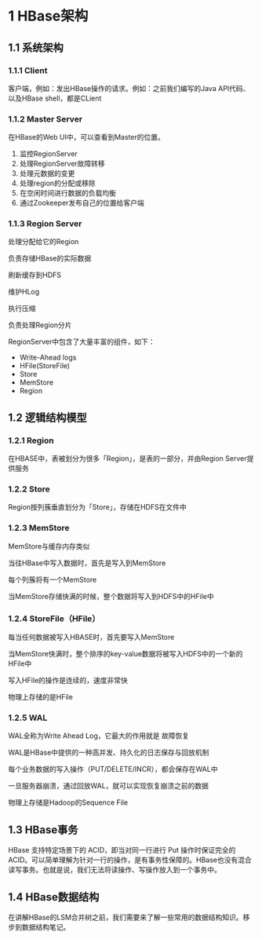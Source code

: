 # 1 HBase架构

## 1.1 系统架构

### 1.1.1 Client
客户端，例如：发出HBase操作的请求。例如：之前我们编写的Java API代码、以及HBase shell，都是CLient

### 1.1.2 Master Server
在HBase的Web UI中，可以查看到Master的位置。

1. 监控RegionServer
2. 处理RegionServer故障转移
3. 处理元数据的变更
4. 处理region的分配或移除
5. 在空闲时间进行数据的负载均衡
6. 通过Zookeeper发布自己的位置给客户端

### 1.1.3 Region Server

处理分配给它的Region

负责存储HBase的实际数据

刷新缓存到HDFS

维护HLog

执行压缩

负责处理Region分片

RegionServer中包含了大量丰富的组件，如下：
- Write-Ahead logs
- HFile(StoreFile)
- Store
- MemStore
- Region

## 1.2 逻辑结构模型

### 1.2.1 Region
在HBASE中，表被划分为很多「Region」，是表的一部分，并由Region Server提供服务

### 1.2.2 Store
Region按列蔟垂直划分为「Store」，存储在HDFS在文件中

### 1.2.3 MemStore
MemStore与缓存内存类似

当往HBase中写入数据时，首先是写入到MemStore

每个列蔟将有一个MemStore

当MemStore存储快满的时候，整个数据将写入到HDFS中的HFile中

### 1.2.4 StoreFile（HFile）
每当任何数据被写入HBASE时，首先要写入MemStore

当MemStore快满时，整个排序的key-value数据将被写入HDFS中的一个新的HFile中

写入HFile的操作是连续的，速度非常快

物理上存储的是HFile

### 1.2.5 WAL
WAL全称为Write Ahead Log，它最大的作用就是	故障恢复

WAL是HBase中提供的一种高并发、持久化的日志保存与回放机制

每个业务数据的写入操作（PUT/DELETE/INCR），都会保存在WAL中

一旦服务器崩溃，通过回放WAL，就可以实现恢复崩溃之前的数据

物理上存储是Hadoop的Sequence File

## 1.3 HBase事务
HBase 支持特定场景下的 ACID，即当对同一行进行 Put 操作时保证完全的 ACID。可以简单理解为针对一行的操作，是有事务性保障的。HBase也没有混合读写事务。也就是说，我们无法将读操作、写操作放入到一个事务中。

## 1.4 HBase数据结构
在讲解HBase的LSM合并树之前，我们需要来了解一些常用的数据结构知识。移步到数据结构笔记。